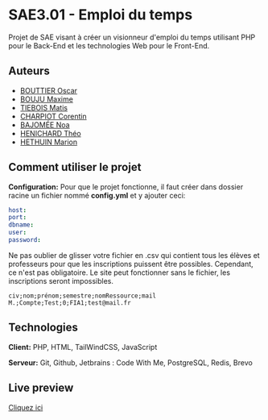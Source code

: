 # SAE3.01 - Emploi du temps

Projet de SAE visant à créer un visionneur d'emploi du temps utilisant PHP pour le Back-End et les technologies Web pour le Front-End.
## Auteurs

- [BOUTTIER Oscar](https://www.github.com/Curiosow)
- [BOUJU Maxime](https://www.github.com/BoujuMaxime)
- [TIEBOIS Matis](https://www.github.com/MatisT05)
- [CHARPIOT Corentin](https://www.github.com/CorentinChr)
- [BAJOMÉE Noa](https://www.github.com/NoaBaj)
- [HENICHARD Théo](https://www.github.com/TheoHenichard)
- [HETHUIN Marion](https://github.com/MarionHethuin)

## Comment utiliser le projet
**Configuration:** Pour que le projet fonctionne, il faut créer dans dossier racine un fichier nommé **config.yml** et y ajouter ceci:
```yaml
host: 
port: 
dbname: 
user: 
password: 
```

Ne pas oublier de glisser votre fichier en .csv qui contient tous les élèves et professeurs pour que les inscriptions puissent être possibles.
Cependant, ce n'est pas obligatoire. Le site peut fonctionner sans le fichier, les inscriptions seront impossibles.

```csv
civ;nom;prénom;semestre;nomRessource;mail
M.;Compte;Test;0;FIA1;test@mail.fr
```

## Technologies

**Client:** PHP, HTML, TailWindCSS, JavaScript

**Serveur:** Git, Github, Jetbrains : Code With Me, PostgreSQL, Redis, Brevo

## Live preview
[Cliquez ici](https://edt.curiosow.fr/vue/Dashboard.php)
